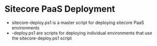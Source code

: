 # Sitecore PaaS Deployment

* sitecore-deploy.ps1 is a master script for deploying sitecore PaaS environments
* <environmentShortName>-deploy.ps1 are scripts for deploying individual environments that use the sitecore-deploy.ps1 script
